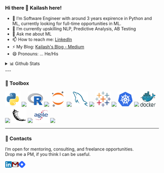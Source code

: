 ### Hi there 👋 Kailash here!

- 🔭 I’m Software Engineer with around 3 years expirence in Python and ML, currently looking for full-time opportunities in ML.
- 🌱 I’m currently upskilling NLP, Predictive Analysis, AB Testing
- 💬 Ask me about ML
- 📫 How to reach me: <a href= "https://www.linkedin.com/in/Kailash-sukumaran"> LinkedIn </a>
- ⚡ My Blog:  <a href ="https://medium.com/@kailash7dev"> Kailash's Blog - Medium </a> 
- 😄 Pronouns: ... He/His

<details>
<summary>📊 Github Stats</summary>
<p align="center">  <img src = "https://github-readme-stats.vercel.app/api?username=kailash7dev&&show_icons=true&title_color=ffffff&icon_color=bb2acf&text_color=daf7dc&bg_color=151515&hide=contribs,prs,issues">
  
![Visitor Count](https://profile-counter.glitch.me/{kailash7dev}/count.svg)
</details>
---

### 🧰 Toolbox

<img src="https://github.com/devicons/devicon/blob/master/icons/python/python-original.svg" alt="Python Logo" width="50" height="50"/> <img src="https://cdn.worldvectorlogo.com/logos/css3.svg" alt=" " width="50" height="50"/>
<img src="https://github.com/devicons/devicon/blob/master/icons/r/r-original.svg" alt="R Logo" width="50" height="50"/> <img src="https://cdn.worldvectorlogo.com/logos/css3.svg" alt=" " width="50" height="50"/>
<img src="https://github.com/devicons/devicon/blob/master/icons/jupyter/jupyter-original.svg" alt="Jupyter Logo" width="50" height="50"/> <img src="https://cdn.worldvectorlogo.com/logos/css3.svg" alt=" " width="50" height="50"/>
<img src="https://github.com/devicons/devicon/blob/master/icons/mysql/mysql-original.svg" alt="MySQL Logo" width="50" height="50"/> <img src="https://cdn.worldvectorlogo.com/logos/css3.svg" alt=" " width="50" height="50"/>
<img src="https://github.com/Kailash7dev/kailash7dev/blob/main/tableau-software.svg" alt="Python Logo" width="50" height="50"/> <img src="https://cdn.worldvectorlogo.com/logos/css3.svg" alt=" " width="50" height="50"/>
<img src="https://github.com/Kailash7dev/kailash7dev/blob/main/kubernets.svg" alt="Python Logo" width="50" height="50"/> <img src="https://cdn.worldvectorlogo.com/logos/css3.svg" alt=" " width="50" height="50"/>
<img src="https://github.com/Kailash7dev/kailash7dev/blob/main/docker.svg" alt="Python Logo" width="50" height="50"/> <img src="https://cdn.worldvectorlogo.com/logos/css3.svg" alt=" " width="50" height="50"/>
<img src="https://github.com/devicons/devicon/blob/master/icons/flask/flask-original.svg" alt="Python Logo" width="50" height="50"/> <img src="https://cdn.worldvectorlogo.com/logos/css3.svg" alt=" " width="50" height="50"/>
<img src="https://github.com/Kailash7dev/kailash7dev/blob/main/agile-software-34934.svg" alt="Python Logo" width="50" height="50"/> <img src="https://cdn.worldvectorlogo.com/logos/css3.svg" alt=" " width="50" height="50"/>

---

### 📝 Contacts

I’m open for mentoring, consulting, and freelance opportunities.<br/>
Drop me a PM, if you think I can be useful.

[<img align="left" alt="Paqmind | LinkedIn" width="22px" src="https://github.com/devicons/devicon/blob/master/icons/linkedin/linkedin-original.svg" />][linkedin]
[<img align="left" alt="gmail.com" width="22px" src="https://github.com/Kailash7dev/kailash7dev/blob/main/gmail-svg.svg" />][kailash7dev@gmail.com]
[<img align="left" alt="Paqmind | Email" width="22px" src="https://github.com/Kailash7dev/kailash7dev/blob/main/brand-icon.png" />][Hashnode]

[kailash7dev@gmail.com]: mailto:kailash7dev@gmail.com
[Hashnode]:https://kailashsukumaran.hashnode.dev/
[linkedin]: https://www.linkedin.com/in/Kailash-sukumaran



